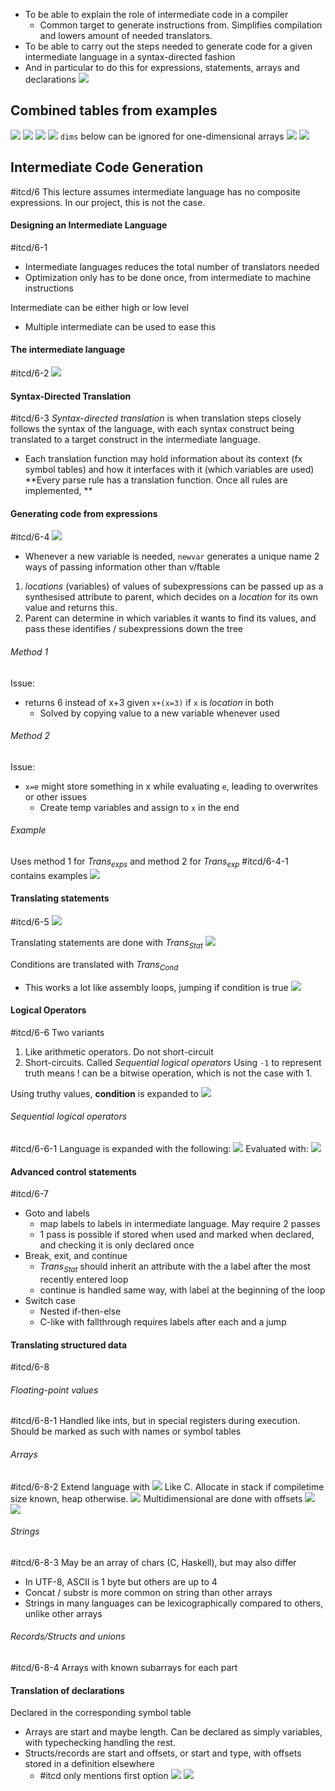 - To be able to explain the role of intermediate code in a compiler
	- Common target to generate instructions from. Simplifies compilation and lowers amount of needed translators.
- To be able to carry out the steps needed to generate code for a given intermediate language in a syntax-directed fashion
- And in particular to do this for expressions, statements, arrays and declarations
![](Pasted%20image%2020240403201522.png)
## Combined tables from examples
![](Pasted%20image%2020240403185757.png)
![](Pasted%20image%2020240403190346.png)
![](Pasted%20image%2020240403191259.png)
![](Pasted%20image%2020240403191419.png)
`dims` below can be ignored for one-dimensional arrays
![](Pasted%20image%2020240403193111.png)
![](Pasted%20image%2020240403201205.png)
## Intermediate Code Generation
#itcd/6
This lecture assumes intermediate language has no composite expressions. In our project, this is not the case.
#### Designing an Intermediate Language
#itcd/6-1 
- Intermediate languages reduces the total number of translators needed
- Optimization only has to be done once, from intermediate to machine instructions

Intermediate can be either high or low level
- Multiple intermediate can be used to ease this
#### The intermediate language
#itcd/6-2
![](Pasted%20image%2020240403183345.png)
#### Syntax-Directed Translation
#itcd/6-3
*Syntax-directed translation* is when translation steps closely follows the syntax of the language, with each syntax construct being translated to a target construct in the intermediate language.
- Each translation function may hold information about its context (fx symbol tables) and how it interfaces with it (which variables are used)
**Every parse rule has a translation function. Once all rules are implemented, **
#### Generating code from expressions
#itcd/6-4
![](Pasted%20image%2020240403185116.png)
- Whenever a new variable is needed, `newvar` generates a unique name
2 ways of passing information other than v/ftable
1. *locations* (variables) of values of subexpressions can be passed up as a synthesised attribute to parent, which decides on a *location* for its own value and returns this.
2. Parent can determine in which variables it wants to find its values, and pass these identifies / subexpressions down the tree
###### Method 1
Issue: 
- returns 6 instead of x+3 given `x+(x=3)` if `x` is *location* in both
	- Solved by copying value to a new variable whenever used
###### Method 2
Issue:
- `x=e` might store something in x while evaluating `e`, leading to overwrites or other issues
	- Create temp variables and assign to `x` in the end
###### Example
Uses method 1 for $Trans_{exps}$ and method 2 for $Trans_{exp}$
#itcd/6-4-1 contains examples
![](Pasted%20image%2020240403185757.png)
#### Translating statements
#itcd/6-5
![](Pasted%20image%2020240403190326.png)

Translating statements are done with $Trans_{Stat}$
![](Pasted%20image%2020240403190346.png)

Conditions are translated with $Trans_{Cond}$
- This works a lot like assembly loops, jumping if condition is true
![](Pasted%20image%2020240403190518.png)
#### Logical Operators
#itcd/6-6 
Two variants
1. Like arithmetic operators. Do not short-circuit
2. Short-circuits. Called *Sequential logical operators*
Using `-1` to represent truth means ! can be a bitwise operation, which is not the case with 1.

Using truthy values, **condition** is expanded to
![](Pasted%20image%2020240403191259.png)
###### Sequential logical operators
#itcd/6-6-1
Language is expanded with the following:
![](Pasted%20image%2020240403191407.png)
Evaluated with:
![](Pasted%20image%2020240403191419.png)
#### Advanced control statements
#itcd/6-7
- Goto and labels
	- map labels to labels in intermediate language. May require 2 passes
	- 1 pass is possible if stored when used and marked when declared, and checking it is only declared once
- Break, exit, and continue
	- $Trans_{Stat}$ should inherit an attribute with the a label after the most recently entered loop
	- continue is handled same way, with label at the beginning of the loop
- Switch case
	- Nested if-then-else
	- C-like with fallthrough requires labels after each and a jump
#### Translating structured data
#itcd/6-8
###### Floating-point values
#itcd/6-8-1
Handled like ints, but in special registers during execution. Should be marked as such with names or symbol tables
###### Arrays
#itcd/6-8-2
Extend language with
![](Pasted%20image%2020240403192815.png)
Like C. Allocate in stack if compiletime size known, heap otherwise.
![](Pasted%20image%2020240403193017.png)
Multidimensional are done with offsets
![](Pasted%20image%2020240403193058.png)
![](Pasted%20image%2020240403193111.png)
###### Strings
#itcd/6-8-3
May be an array of chars (C, Haskell), but may also differ
- In UTF-8, ASCII is 1 byte but others are up to 4
- Concat / substr is more common on string than other arrays
- Strings in many languages can be lexicographically compared to others, unlike other arrays
###### Records/Structs and unions
#itcd/6-8-4
Arrays with known subarrays for each part
#### Translation of declarations
Declared in the corresponding symbol table
- Arrays are start and maybe length. Can be declared as simply variables, with typechecking handling the rest.
- Structs/records are start and offsets, or start and type, with offsets stored in a definition elsewhere
	- #itcd only mentions first option
![](Pasted%20image%2020240403201158.png)
![](Pasted%20image%2020240403201205.png)
